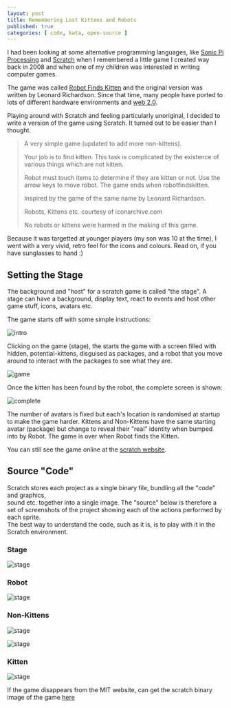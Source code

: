 ```yaml
---
layout: post
title: Remembering Lost Kittens and Robots
published: true
categories: [ code, kata, open-source ]
---
```


I had been looking at some alternative programming languages, like [Sonic Pi](http://sonic-pi.net) 
[Processing](http://processing.org) and [Scratch](http://scratch.mit.edu/) when I remembered 
a little game I created way back in 2008 and when one of my children was interested in writing 
computer games. 

The game was called [Robot Finds Kitten](http://robotfindskitten.org/) and the original version was 
written by Leonard Richardson. Since that time, many people have ported to lots of different hardware 
environments and [web 2.0](http://robotfindskitten.org/play/robotfindskitten/).

Playing around with Scratch and feeling particularly unoriginal, I decided to write a version of 
the game using Scratch. It turned out to be easier than I thought. 

<blockquote> 
A very simple game (updated to add more non-kittens).
 
Your job is to find kitten. This task is complicated by the existence of various 
things which are not kitten.

Robot must touch items to determine if they are kitten or not. Use the arrow keys to 
move robot. The game ends when robotfindskitten.

Inspired by the game of the same name by Leonard Richardson.
 
Robots, Kittens etc. courtesy of iconarchive.com

No robots or kittens were harmed in the making of this game. 
</blockquote> 

Because it was targetted at younger players (my son was 10 at the time), I went with a very 
vivid, retro feel for the icons and colours. Read on, if you have sunglasses to hand :)


## Setting the Stage

The background and "host" for a scratch game is called "the stage". A stage can have a background,
display text, react to events and host other game stuff, icons, avatars etc. 

The game starts off with some simple instructions:

![intro](/img/posts/remembering-lost-kittens-and-robots/rfk-intro.webp)

Clicking on the game (stage), the starts the game with a screen filled with hidden, potential-kittens,
disguised as packages, and a robot that you move around to interact with the packages to see what they 
are.

![game](/img/posts/remembering-lost-kittens-and-robots/rfk-game.webp)

Once the kitten has been found by the robot, the complete screen is shown:

![complete](/img/posts/remembering-lost-kittens-and-robots/rfk-complete.webp)

The number of avatars is fixed but each's location is randomised at startup to make the 
game harder. Kittens and Non-Kittens have the same starting avatar (package) but change to 
reveal their "real" identity when bumped into by Robot. The game is over when Robot finds 
the Kitten.

You can still see the game online at the [scratch website](https://scratch.mit.edu/projects/118819/).

## Source "Code"

Scratch stores each project as a single binary file, bundling all the "code" and graphics,               
sound etc. together into a single image. The "source" below is therefore a set of 
screenshots of the project showing each of the actions performed by each sprite.               
The best way to understand the code, such as it is, is to play with it in the Scratch 
environment. 

### Stage

![stage](/img/posts/remembering-lost-kittens-and-robots/rfk-stage-code.webp)

### Robot

![stage](/img/posts/remembering-lost-kittens-and-robots/rfk-robot-code.webp)

### Non-Kittens 

![stage](/img/posts/remembering-lost-kittens-and-robots/rfk-non-kitten-code-1.webp)

![stage](/img/posts/remembering-lost-kittens-and-robots/rfk-non-kitten-code-2.webp)

### Kitten

![stage](/img/posts/remembering-lost-kittens-and-robots/rfk-kitten-code.webp)

If the game disappears from the MIT website, can get the scratch binary image of the game 
[here](https://github.com/deejaygraham/deejaygraham.github.io/raw/master/downloads/rfk_scratch_binary.zip)
